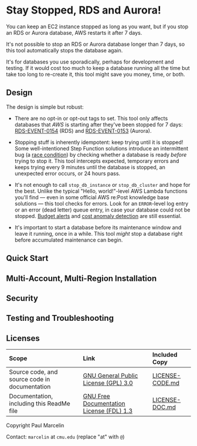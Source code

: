# Stay Stopped, RDS and Aurora!

You can keep an EC2 instance stopped as long as you want, but if you stop an
RDS or Aurora database, AWS restarts it after 7 days.

It's not possible to stop an RDS or Aurora database longer than 7 days, so
this tool automatically stops the database again.

It's for databases you use sporadically, perhaps for development and testing.
If it would cost too much to keep a database running all the time but take too
long to re-create it, this tool might save you money, time, or both.

## Design

The design is simple but robust:

- There are no opt-in or opt-out tags to set. This tool only affects databases
  that _AWS_ is starting after they've been stopped for 7 days:
  [RDS-EVENT-0154](https://docs.aws.amazon.com/AmazonRDS/latest/UserGuide/USER_Events.Messages.html#USER_Events.Messages.instance)
  (RDS)
  and
  [RDS-EVENT-0153](https://docs.aws.amazon.com/AmazonRDS/latest/AuroraUserGuide/USER_Events.Messages.html#USER_Events.Messages.cluster)
  (Aurora).

- Stopping stuff is inherently idempotent: keep trying until it is stopped!
  Some well-intentioned Step Function solutions introduce an intermittent bug
  (a
  [race condition](https://en.wikipedia.org/wiki/Race_condition))
  by checking whether a database is ready _before_ trying to stop it. This
  tool intercepts expected, temporary errors and keeps trying every 9 minutes
  until the database is stopped, an unexpected error occurs, or 24 hours pass.

- It's not enough to call `stop_db_instance` or `stop_db_cluster` and hope for
  the best. Unlike the typical "Hello, world!"-level AWS Lambda functions
  you'll find &mdash; even in some official AWS re:Post knowledge base
  solutions &mdash; this tool checks for errors. Look for an `ERROR`-level
  log entry or an error (dead letter) queue entry, in case your database could
  not be stopped.
  [Budget alerts](https://docs.aws.amazon.com/cost-management/latest/userguide/budgets-action-configure.html)
  and
  [cost anomaly detection](https://docs.aws.amazon.com/cost-management/latest/userguide/manage-ad.html)
  are still essential.

- It's important to start a database before its maintenance window and leave it
  running, once in a while. This tool _might_ stop a database right before
  accumulated maintenance can begin.

## Quick Start

## Multi-Account, Multi-Region Installation

## Security

## Testing and Troubleshooting

## Licenses

|Scope|Link|Included Copy|
|:---|:---|:---|
|Source code, and source code in documentation|[GNU General Public License (GPL) 3.0](http://www.gnu.org/licenses/gpl-3.0.html)|[LICENSE-CODE.md](/LICENSE-CODE.md)|
|Documentation, including this ReadMe file|[GNU Free Documentation License (FDL) 1.3](http://www.gnu.org/licenses/fdl-1.3.html)|[LICENSE-DOC.md](/LICENSE-DOC.md)|

Copyright Paul Marcelin

Contact: `marcelin` at `cmu.edu` (replace "at" with `@`)
